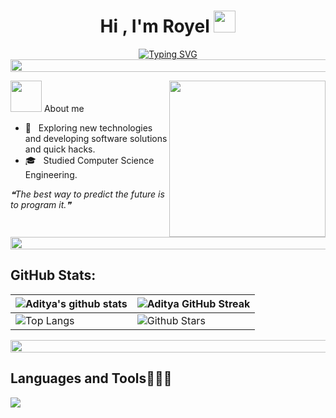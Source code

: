 <h1 align="center"><b>Hi , I'm Royel </b><img src="https://media.giphy.com/media/hvRJCLFzcasrR4ia7z/giphy.gif" width="35"></h1>
<!--  -->
<p align="center">
 <a href="https://git.io/typing-svg"><img src="https://readme-typing-svg.herokuapp.com?font=Fira+Code&pause=1000&color=49DDFF&background=FFFFFF00&center=true&vCenter=true&width=435&lines=Computer+Science+Student;Technology+enthusiast;Passionate+about+learning+new+things" alt="Typing SVG" /></a>

<img src="https://i.imgur.com/dBaSKWF.gif" height="20" width="1000">

<picture><img src = "https://github.com/7oSkaaa/7oSkaaa/blob/main/Images/about_me.gif?raw=true" width = 50px></picture> About me
<picture> <img align="right" src="https://github.com/7oSkaaa/7oSkaaa/blob/main/Images/Right_Side.gif?raw=true" width = 250px>

- 🤔 &nbsp; Exploring new technologies and developing software solutions and quick hacks.
- 🎓 &nbsp; Studied Computer Science Engineering. 

<i>❝The best way to predict the future is to program it.❞</i>



<img src="https://i.imgur.com/dBaSKWF.gif" height="20" width="1000">



## GitHub Stats:
| ![Aditya's github stats](https://github-readme-stats.vercel.app/api?username=Aditya664&show_icons=true&theme=tokyonight) | ![Aditya GitHub Streak](https://github-readme-streak-stats.herokuapp.com/?user=Aditya664&theme=tokyonight) |
| --- | --- |
| ![Top Langs](https://github-readme-stats.vercel.app/api/top-langs/?username=Aditya664&theme=dark&show) | ![Github Stars](https://github-readme-stats.vercel.app/api?username=Aditya664&show_icons=true&locale=en&count_private=true&hide_rank=true&custom_title=My%20GitHub%20Stats&disable_animations=true&theme=tokyonight) |


<img src="https://i.imgur.com/dBaSKWF.gif" height="20" width="1000">


<h2 >Languages and Tools👨🏻‍💻</h2>

<!--tech stack icons-->
<p align="left">
  <a href="https://skillicons.dev">
    <img src="https://skillicons.dev/icons?i=c,cpp,java,py,git,github,vscode,idea,arduino,pycharm,css,html&perline=12" />



